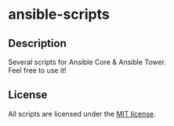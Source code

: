 # ansible-scripts

## Description

Several scripts for Ansible Core &amp; Ansible Tower.  
Feel free to use it!

## License

All scripts are licensed under the [MIT license](http://opensource.org/licenses/MIT).
